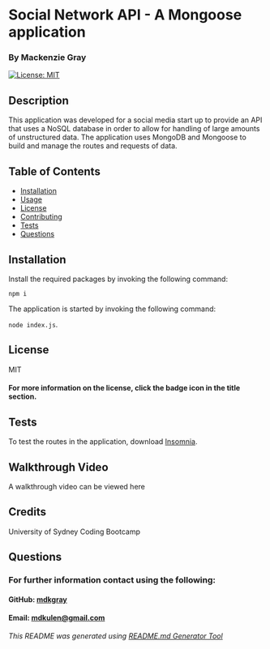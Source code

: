 # Social Network API - A Mongoose application

### By Mackenzie Gray

[![License: MIT](https://img.shields.io/badge/License-MIT-yellow.svg)](https://opensource.org/licenses/MIT)

## Description

This application was developed for a social media start up to provide an API that uses a NoSQL database in order to allow for handling of large amounts of unstructured data. The application uses MongoDB and Mongoose to build and manage the routes and requests of data. 

## Table of Contents

* [Installation](#Installation)
* [Usage](#Usage)
* [License](#License)
* [Contributing](#Contributing)
* [Tests](#Tests)
* [Questions](#Questions)

## Installation 

Install the required packages by invoking the following command:

`npm i`

The application is started by invoking the following command:

`node index.js`.

## License

MIT

#### For more information on the license, click the badge icon in the title section. 

## Tests

To test the routes in the application, download [Insomnia](https://insomnia.rest/).

## Walkthrough Video

A walkthrough video can be viewed here

## Credits

University of Sydney Coding Bootcamp

## Questions

### For further information contact using the following:

#### GitHub: [mdkgray](https://github.com/mdkgray)

#### Email: mdkulen@gmail.com

_This README was generated using [README.md Generator Tool](https://github.com/mdkgray/README_generator)_
